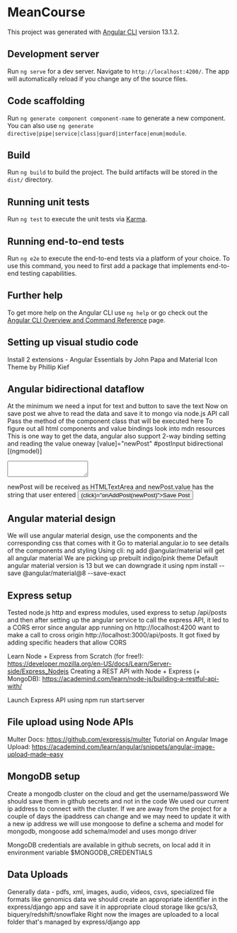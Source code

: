 # MeanCourse

This project was generated with [Angular CLI](https://github.com/angular/angular-cli) version 13.1.2.

## Development server

Run `ng serve` for a dev server. Navigate to `http://localhost:4200/`. The app will automatically reload if you change any of the source files.

## Code scaffolding

Run `ng generate component component-name` to generate a new component. You can also use `ng generate directive|pipe|service|class|guard|interface|enum|module`.

## Build

Run `ng build` to build the project. The build artifacts will be stored in the `dist/` directory.

## Running unit tests

Run `ng test` to execute the unit tests via [Karma](https://karma-runner.github.io).

## Running end-to-end tests

Run `ng e2e` to execute the end-to-end tests via a platform of your choice. To use this command, you need to first add a package that implements end-to-end testing capabilities.

## Further help

To get more help on the Angular CLI use `ng help` or go check out the [Angular CLI Overview and Command Reference](https://angular.io/cli) page.

## Setting up visual studio code
Install 2 extensions - Angular Essentials by John Papa and Material Icon Theme by Phillip Kief

## Angular bidirectional dataflow
At the minimum we need a input for text and button to save the text
Now on save post we ahve to read the data and save it to mongo via node.js API call
Pass the method of the component class that will be executed here
To figure out all html components and value bindings look into mdn resources
This is one way to get the data, angular also support 2-way binding setting and reading the value
oneway [value]="newPost" #postInput bidirectional [(ngmodel)]
<textarea row="6" [value]="newPost" #postInput></textarea>
newPost will be received as HTMLTextArea and newPost.value has the string that user entered
<button> (click)="onAddPost(newPost)">Save Post</button>

## Angular material design
We will use angular material design, use the components and the corresponding css that comes with it
Go to material.angular.io to see details of the components and styling
Using cli: ng add @angular/material will get all angular material
We are picking up prebuilt indigo/pink theme
Default angular material version is 13 but we can downgrade it using npm install --save @angular/material@8 --save-exact

## Express setup
Tested node.js http and express modules, used express to setup /api/posts and then after setting up the angular
service to call the express API, it led to a CORS error since angular app running on http://localhost:4200 want to make a
call to cross origin http://localhost:3000/api/posts. It got fixed by adding specific headers that allow CORS

Learn Node + Express from Scratch (for free!): https://developer.mozilla.org/en-US/docs/Learn/Server-side/Express_Nodejs
Creating a REST API with Node + Express (+ MongoDB): https://academind.com/learn/node-js/building-a-restful-api-with/

Launch Express API using npm run start:server

## File upload using Node APIs
Multer Docs: https://github.com/expressjs/multer
Tutorial on Angular Image Upload: https://academind.com/learn/angular/snippets/angular-image-upload-made-easy

## MongoDB setup
Create a mongodb cluster on the cloud and get the username/password
We should save them in github secrets and not in the code
We used our current ip address to connect with the cluster. If we are away from the project for a couple of days the
ipaddress can change and we may need to update it with a new ip address
we will use mongoose to define a schema and model for mongodb, mongoose add schema/model and uses mongo driver

MongoDB credentials are available in github secrets, on local add it in environment variable $MONGODB_CREDENTIALS

## Data Uploads
Generally data - pdfs, xml, images, audio, videos, csvs, specialized file formats like genomics data we should create
an appropriate identifier in the express/django app and save it in appropriate cloud storage like gcs/s3, biquery/redshift/snowflake
Right now the images are uploaded to a local folder that's managed by express/django app
